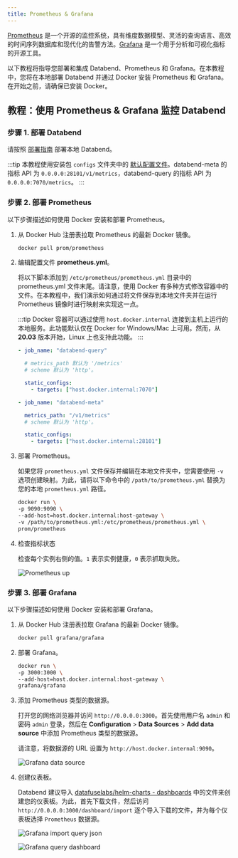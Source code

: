 ```yaml
---
title: Prometheus & Grafana
---
```


[Prometheus](https://prometheus.io/) 是一个开源的监控系统，具有维度数据模型、灵活的查询语言、高效的时间序列数据库和现代化的告警方法。[Grafana](https://grafana.com/grafana) 是一个用于分析和可视化指标的开源工具。

以下教程将指导您部署和集成 Databend、Prometheus 和 Grafana。在本教程中，您将在本地部署 Databend 并通过 Docker 安装 Prometheus 和 Grafana。在开始之前，请确保已安装 Docker。

## 教程：使用 Prometheus & Grafana 监控 Databend

### 步骤 1. 部署 Databend

请按照 [部署指南](/guides/deploy) 部署本地 Databend。

:::tip
本教程使用安装包 `configs` 文件夹中的 [默认配置文件](https://github.com/datafuselabs/databend/tree/main/scripts/distribution/configs)。databend-meta 的指标 API 为 `0.0.0.0:28101/v1/metrics`，databend-query 的指标 API 为 `0.0.0.0:7070/metrics`。
:::

### 步骤 2. 部署 Prometheus

以下步骤描述如何使用 Docker 安装和部署 Prometheus。

1. 从 Docker Hub 注册表拉取 Prometheus 的最新 Docker 镜像。

   ```bash
   docker pull prom/prometheus
   ```

2. 编辑配置文件 **prometheus.yml**。

   将以下脚本添加到 `/etc/prometheus/prometheus.yml` 目录中的 prometheus.yml 文件末尾。请注意，使用 Docker 有多种方式修改容器中的文件。在本教程中，我们演示如何通过将文件保存到本地文件夹并在运行 Prometheus 镜像时进行映射来实现这一点。

   :::tip
   Docker 容器可以通过使用 `host.docker.internal` 连接到主机上运行的本地服务。此功能默认仅在 Docker for Windows/Mac 上可用。然而，从 **20.03** 版本开始，Linux 上也支持此功能。
   :::

   ```yaml
   - job_name: "databend-query"

     # metrics_path 默认为 '/metrics'
     # scheme 默认为 'http'。

     static_configs:
       - targets: ["host.docker.internal:7070"]

   - job_name: "databend-meta"

     metrics_path: "/v1/metrics"
     # scheme 默认为 'http'。

     static_configs:
       - targets: ["host.docker.internal:28101"]
   ```

3. 部署 Prometheus。

   如果您将 `prometheus.yml` 文件保存并编辑在本地文件夹中，您需要使用 `-v` 选项创建映射。为此，请将以下命令中的 `/path/to/prometheus.yml` 替换为您的本地 `prometheus.yml` 路径。

   ```bash
   docker run \
   -p 9090:9090 \
   --add-host=host.docker.internal:host-gateway \
   -v /path/to/prometheus.yml:/etc/prometheus/prometheus.yml \
   prom/prometheus
   ```

4. 检查指标状态

   检查每个实例右侧的值。`1` 表示实例健康，`0` 表示抓取失败。

   ![Prometheus up](/img/tracing/prometheus-up.png)

### 步骤 3. 部署 Grafana

以下步骤描述如何使用 Docker 安装和部署 Grafana。

1. 从 Docker Hub 注册表拉取 Grafana 的最新 Docker 镜像。

   ```bash
   docker pull grafana/grafana
   ```

2. 部署 Grafana。

   ```bash
   docker run \
   -p 3000:3000 \
   --add-host=host.docker.internal:host-gateway \
   grafana/grafana
   ```

3. 添加 Prometheus 类型的数据源。

   打开您的网络浏览器并访问 `http://0.0.0.0:3000`。首先使用用户名 `admin` 和密码 `admin` 登录，然后在 **Configuration** > **Data Sources** > **Add data source** 中添加 Prometheus 类型的数据源。

   请注意，将数据源的 URL 设置为 `http://host.docker.internal:9090`。

   ![Grafana data source](/img/tracing/grafana-datasource.png)

4. 创建仪表板。

   Databend 建议导入 [datafuselabs/helm-charts - dashboards](https://github.com/datafuselabs/helm-charts/tree/main/dashboards) 中的文件来创建您的仪表板。为此，首先下载文件，然后访问 `http://0.0.0.0:3000/dashboard/import` 逐个导入下载的文件，并为每个仪表板选择 `Prometheus` 数据源。

   ![Grafana import query json](/img/tracing/grafana-query-json.png)

   ![Grafana query dashboard](/img/tracing/grafana-query-dashboard.png)